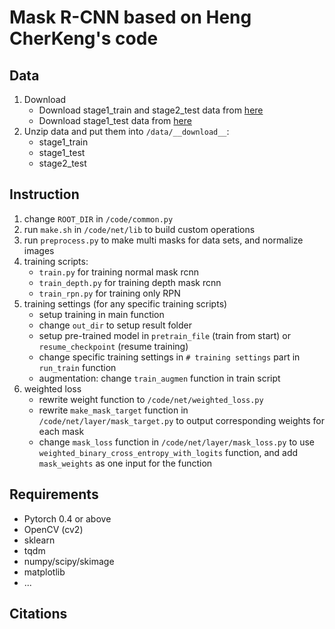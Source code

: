 # Mask R-CNN based on Heng CherKeng's code

## Data
1. Download
    * Download stage1_train and stage2_test data from [here](https://www.kaggle.com/c/data-science-bowl-2018/data)
    * Download stage1_test data from [here](https://github.com/yuanqing811/DSB2018_stage1_test)
2. Unzip data and put them into `/data/__download__`:
    * stage1_train
    * stage1_test
    * stage2_test

## Instruction
1. change `ROOT_DIR` in `/code/common.py`
2. run `make.sh` in `/code/net/lib` to build custom operations
3. run `preprocess.py` to make multi masks for data sets, and normalize images
4. training scripts:
    * `train.py` for training normal mask rcnn
    * `train_depth.py` for training depth mask rcnn
    * `train_rpn.py` for training only RPN
5. training settings (for any specific training scripts)
    * setup training in main function
    * change `out_dir` to setup result folder
    * setup pre-trained model in `pretrain_file` (train from start) or `resume_checkpoint` (resume training)
    * change specific training settings in `# training settings` part in `run_train` function
    * augmentation: change `train_augmen` function in train script
6. weighted loss
    * rewrite weight function to `/code/net/weighted_loss.py`
    * rewrite `make_mask_target` function in `/code/net/layer/mask_target.py` to output corresponding weights for each mask
    * change `mask_loss` function in `/code/net/layer/mask_loss.py` to use `weighted_binary_cross_entropy_with_logits` function, and add `mask_weights` as one input for the function

## Requirements
* Pytorch 0.4 or above
* OpenCV (cv2)
* sklearn
* tqdm
* numpy/scipy/skimage
* matplotlib
* ...

## Citations
